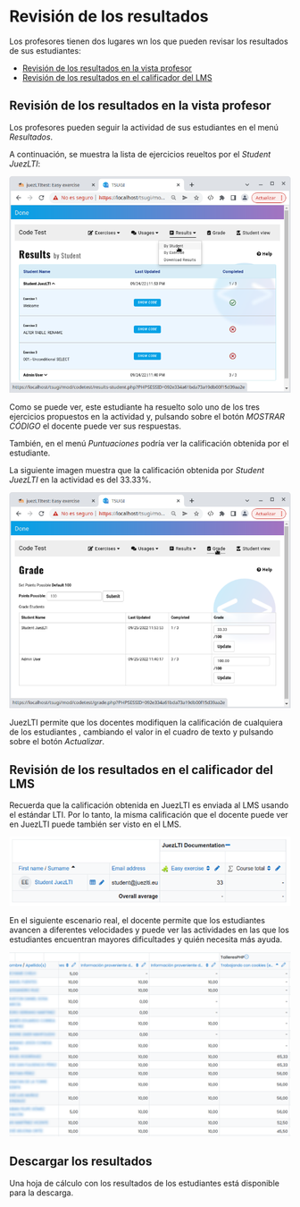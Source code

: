# Revisión de los resultados

Los profesores tienen dos lugares wn los que pueden revisar los resultados de sus estudiantes:

  - [Revisión de los resultados en la vista profesor](#reviewing-results-in-teacher-view)
  - [Revisión de los resultados en el calificador del LMS](#reviewing-results-in-grade-lms)

## Revisión de los resultados en la vista profesor

Los profesores pueden seguir la actividad de sus estudiantes en el menú _Resultados_.

A continuación, se muestra la lista de ejercicios reueltos por el _Student JuezLTI_:

![Revisión en el menú Resultados de JuezLTI](../docs/img/reviewResults/reviewResultsGradeJuezResults.png)

Como se puede ver, este estudiante ha resuelto solo uno de los tres ejercicios propuestos en la actividad y, pulsando sobre el botón _MOSTRAR CÓDIGO_ el docente puede ver sus respuestas.

También, en el menú _Puntuaciones_ podría ver la calificación obtenida por el estudiante.

La siguiente imagen muestra que la calificación obtenida por _Student JuezLTI_ en la actividad es del 33.33%.

![Revisión de los resultados en el menú Puntuaciones de JuezLTI](../docs/img/reviewResults/reviewResultsGradeJuezGrade.png)

JuezLTI permite que los docentes modifiquen la calificación de cualquiera de los estudiantes , cambiando el valor in el cuadro de texto y pulsando sobre el botón _Actualizar_.

## Revisión de los resultados en el calificador del LMS

Recuerda que la calificación obtenida en JuezLTI es enviada al LMS usando el estándar LTI. Por lo tanto, la misma calificación que el docente puede ver en JuezLTI puede también ser visto en el LMS.

![Revisión de los resultados en el LMS](../docs/img/reviewResults/reviewResultsGradeLMS.png)

En el siguiente escenario real, el docente permite que los estudiantes avancen a diferentes velocidades y puede ver las actividades en las que los estudiantes encuentran mayores dificultades y quién necesita más ayuda.

![Revisión de los resultados en un Escenario real](../docs/img/reviewResults/reviewResultsRealGrade.png)

## Descargar los resultados

Una hoja de cálculo con los resultados de los estudiantes está disponible para la descarga.
